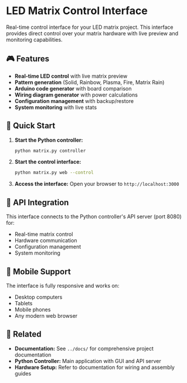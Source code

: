 # LED Matrix Control Interface

Real-time control interface for your LED matrix project. This interface provides direct control over your matrix hardware with live preview and monitoring capabilities.

## 🎮 Features

- **Real-time LED control** with live matrix preview
- **Pattern generation** (Solid, Rainbow, Plasma, Fire, Matrix Rain)
- **Arduino code generator** with board comparison
- **Wiring diagram generator** with power calculations
- **Configuration management** with backup/restore
- **System monitoring** with live stats

## 🚀 Quick Start

1. **Start the Python controller:**
   ```bash
   python matrix.py controller
   ```

2. **Start the control interface:**
   ```bash
   python matrix.py web --control
   ```

3. **Access the interface:**
   Open your browser to `http://localhost:3000`

## 🔌 API Integration

This interface connects to the Python controller's API server (port 8080) for:
- Real-time matrix control
- Hardware communication
- Configuration management
- System monitoring

## 📱 Mobile Support

The interface is fully responsive and works on:
- Desktop computers
- Tablets
- Mobile phones
- Any modern web browser

## 🔗 Related

- **Documentation:** See `../docs/` for comprehensive project documentation
- **Python Controller:** Main application with GUI and API server
- **Hardware Setup:** Refer to documentation for wiring and assembly guides